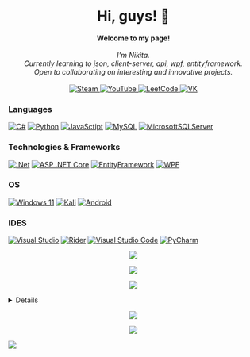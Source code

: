 <h1 align="center">Hi, guys! 👋</h1>

<p align="center">
    <b>Welcome to my page!</b>
    <br>
    <br> 
    <i>
        I'm Nikita.<br>
        Currently learning to json, client-server, api, wpf, entityframework.<br>
        Open to collaborating on interesting and innovative projects.<br>
    </i>
    <br>
    <a href="https://steamcommunity.com/id/Koksmen">
        <img src="https://img.shields.io/badge/Steam-darkblue?style=for-the-badge&logo=steam" alt="Steam">
    </a>
    <a href="https://www.youtube.com/@rinshima">
        <img src="https://img.shields.io/badge/YouTube-brown?style=for-the-badge&logo=YouTube" alt="YouTube">
    </a>
    <a href="https://leetcode.com/xXKoksMenXx">
        <img src="https://img.shields.io/badge/LeetCode-purple?style=for-the-badge&logo=leetcode" alt="LeetCode">
    </a>
    <a href="https://vk.com/xxkoksmenxx">
        <img src="https://img.shields.io/badge/VK-blue?style=for-the-badge&logo=vk" alt="VK">
    </a>
</p>

### Languages
[![C#](https://img.shields.io/badge/c%23-black?style=for-the-badge&logo=c-sharp&)](https://github.com/KoksMen)
[![Python](https://img.shields.io/badge/python-black?style=for-the-badge&logo=python)](https://github.com/KoksMen)
[![JavaSctipt](https://img.shields.io/badge/javascript-black?style=for-the-badge&logo=javascript)](https://github.com/KoksMen)
[![MySQL](https://img.shields.io/badge/mysql-black?style=for-the-badge&logo=mysql)](https://github.com/KoksMen)
[![MicrosoftSQLServer](https://img.shields.io/badge/Microsoft%20SQL%20Server-CC2927?style=for-the-badge&logo=microsoft%20sql%20server&logoColor=white)](https://github.com/KoksMen)

### Technologies & Frameworks
[![.Net](https://img.shields.io/badge/.NET-5C2D91?style=for-the-badge&logo=.net&logoColor=white)](https://github.com/KoksMen)
[![ASP .NET Core](https://img.shields.io/badge/ASP%20.NET%20Core-5C2D91?style=for-the-badge&logo=.net&logoColor=white)](https://github.com/KoksMen)
[![EntityFramework](https://img.shields.io/badge/EntityFramework-black?style=for-the-badge&logo=EntityFramework)](https://github.com/KoksMen)
[![WPF](https://img.shields.io/badge/WPF-black?style=for-the-badge&logo=WPF)](https://github.com/KoksMen)

### OS
[![Windows 11](https://img.shields.io/badge/Windows%2011-%230079d5.svg?style=for-the-badge&logo=Windows%2011&logoColor=white)](https://github.com/KoksMen)
[![Kali](https://img.shields.io/badge/Kali-268BEE?style=for-the-badge&logo=kalilinux&logoColor=white)](https://github.com/KoksMen)
[![Android](https://img.shields.io/badge/Android-3DDC84?style=for-the-badge&logo=android&logoColor=white)](https://github.com/KoksMen)

### IDES
[![Visual Studio](https://img.shields.io/badge/Visual%20Studio-5C2D91.svg?style=for-the-badge&logo=visual-studio&logoColor=white)](https://github.com/KoksMen)
[![Rider](https://img.shields.io/badge/rider-brown?style=for-the-badge&logo=rider&logoColor=white)](https://github.com/KoksMen)
[![Visual Studio Code](https://img.shields.io/badge/Visual%20Studio%20Code-0078d7.svg?style=for-the-badge&logo=visual-studio-code&logoColor=white)](https://github.com/KoksMen)
[![PyCharm](https://img.shields.io/badge/pycharm-143?style=for-the-badge&logo=pycharm&logoColor=black&color=black&labelColor=green)](https://github.com/KoksMen)

<p align="center">
  <a href="https://github.com/KoksMen">
    <img src="https://github-readme-stats-sigma-five.vercel.app/api?username=KoksMen&theme=dark" />
  </a>
</p>

<p align="center">
    <a href="https://github.com/KoksMen">
        <img src="https://github-readme-streak-stats.herokuapp.com/?user=koksmen&theme=dark" />
    </a>
</p>

<p align="center">
    <a href="https://github.com/KoksMen">
        <img src="https://github-readme-stats-sigma-five.vercel.app/api/top-langs/?username=KoksMen&theme=dark" />
    </a>
</p>

<details>
<p align="center">
  <a href="https://github.com/KoksMen">
      <img src="https://github-profile-summary-cards.vercel.app/api/cards/profile-details?username=KoksMen&theme=transparent" />
  </a>
</details>

<p align="center">
  <a href="https://github.com/KoksMen">
    <img src="https://img.shields.io/badge/©Copyright 2023-black?style=for-the-badge&logo=0)" />
  </a>
</p>

<p align="center">
  <a href="https://github.com/KoksMen">
    <img src="https://komarev.com/ghpvc/?username=koksmen&style=for-the-badge" />
  </a>
</p>

![](https://hit.yhype.me/github/profile?user_id=105588059)


<!-- 
- 👋 Hi, I’m @KoksMen
- 👀 I’m interested in C#, Python
- 🌱 I’m currently learning C#
- 📫 How to reach me xxrinshimaxx@gmail.com
- ✨ I am currently working on Koks-PM-V3
-->
<!---
KoksMen/KoksMen is a ✨ special ✨ repository because its `README.md` (this file) appears on your GitHub profile.
You can click the Preview link to take a look at your changes.
--->
